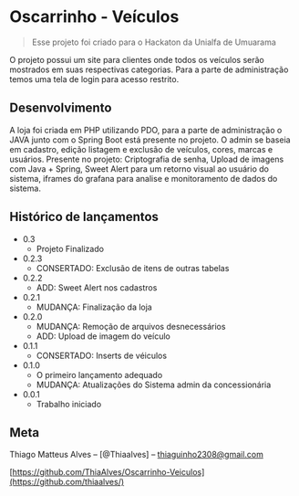 # Oscarrinho - Veículos
> Esse projeto foi criado para o Hackaton da Unialfa de Umuarama

O projeto possui um site para clientes onde todos os veículos serão mostrados em suas respectivas categorias.
Para a parte de administração temos uma tela de login para acesso restrito.

## Desenvolvimento

A loja foi criada em PHP utilizando PDO, para a parte de administração o JAVA junto com o Spring Boot está presente no projeto. 
O admin se baseia em cadastro, edição listagem e exclusão de veículos, cores, marcas e usuários. 
Presente no projeto: Criptografia de senha, Upload de imagens com Java + Spring, Sweet Alert para um retorno visual ao usuário do sistema,
iframes do grafana para analise e monitoramento de dados do sistema.


## Histórico de lançamentos
* 0.3
    * Projeto Finalizado
* 0.2.3
    * CONSERTADO: Exclusão de itens de outras tabelas
* 0.2.2
    * ADD: Sweet Alert nos cadastros
* 0.2.1
    * MUDANÇA: Finalização da loja
* 0.2.0
    * MUDANÇA: Remoção de arquivos desnecessários
    * ADD: Upload de imagem do veículo
* 0.1.1
    * CONSERTADO: Inserts de véiculos
* 0.1.0
    * O primeiro lançamento adequado
    * MUDANÇA: Atualizações do Sistema admin da concessionária
* 0.0.1
    * Trabalho iniciado

## Meta

Thiago Matteus Alves – [@Thiaalves] – thiaguinho2308@gmail.com

[https://github.com/ThiaAlves/Oscarrinho-Veiculos](https://github.com/thiaalves/)

